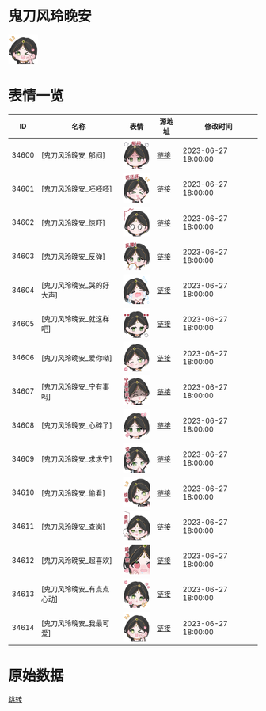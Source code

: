 # 鬼刀风玲晚安

<img src="./cover.png" height="60" alt="cover" />

# 表情一览

|ID|名称|表情|源地址|修改时间|
|----|----|----|----|----|
|34600|[鬼刀风玲晚安_郁闷]|<img src="./pic/034600_%5B鬼刀风玲晚安_郁闷%5D.png" height="60" alt="郁闷"/>|[链接](https://i0.hdslb.com/bfs/garb/e17719bacf98a3a4e36c570389c30513a9af624e.png)|2023-06-27 19:00:00|
|34601|[鬼刀风玲晚安_呸呸呸]|<img src="./pic/034601_%5B鬼刀风玲晚安_呸呸呸%5D.png" height="60" alt="呸呸呸"/>|[链接](https://i0.hdslb.com/bfs/garb/7f770b88793bd21793ff04adbd4823edb6809107.png)|2023-06-27 18:00:00|
|34602|[鬼刀风玲晚安_惊吓]|<img src="./pic/034602_%5B鬼刀风玲晚安_惊吓%5D.png" height="60" alt="惊吓"/>|[链接](https://i0.hdslb.com/bfs/garb/006cbf2e261f5bb0927235577d235b985cade12c.png)|2023-06-27 18:00:00|
|34603|[鬼刀风玲晚安_反弹]|<img src="./pic/034603_%5B鬼刀风玲晚安_反弹%5D.png" height="60" alt="反弹"/>|[链接](https://i0.hdslb.com/bfs/garb/cd050bca230e110211ecef4ce8de73888a8bdf8e.png)|2023-06-27 18:00:00|
|34604|[鬼刀风玲晚安_哭的好大声]|<img src="./pic/034604_%5B鬼刀风玲晚安_哭的好大声%5D.png" height="60" alt="哭的好大声"/>|[链接](https://i0.hdslb.com/bfs/garb/811bd5664101a8b376675d00d8e5959d8ad4455f.png)|2023-06-27 18:00:00|
|34605|[鬼刀风玲晚安_就这样吧]|<img src="./pic/034605_%5B鬼刀风玲晚安_就这样吧%5D.png" height="60" alt="就这样吧"/>|[链接](https://i0.hdslb.com/bfs/garb/8e12683cba1e95e8418b83c3bc773889db346d60.png)|2023-06-27 18:00:00|
|34606|[鬼刀风玲晚安_爱你呦]|<img src="./pic/034606_%5B鬼刀风玲晚安_爱你呦%5D.png" height="60" alt="爱你呦"/>|[链接](https://i0.hdslb.com/bfs/garb/30a559e15464104e4f6caaf6ae1ac1c45ddd2385.png)|2023-06-27 18:00:00|
|34607|[鬼刀风玲晚安_宁有事吗]|<img src="./pic/034607_%5B鬼刀风玲晚安_宁有事吗%5D.png" height="60" alt="宁有事吗"/>|[链接](https://i0.hdslb.com/bfs/garb/142da9cab9ccf9c8fc2c8fedc37ec44f8f50516e.png)|2023-06-27 18:00:00|
|34608|[鬼刀风玲晚安_心碎了]|<img src="./pic/034608_%5B鬼刀风玲晚安_心碎了%5D.png" height="60" alt="心碎了"/>|[链接](https://i0.hdslb.com/bfs/garb/2bbf9025479cbe04d263d2ff596f5439aec56e4d.png)|2023-06-27 18:00:00|
|34609|[鬼刀风玲晚安_求求宁]|<img src="./pic/034609_%5B鬼刀风玲晚安_求求宁%5D.png" height="60" alt="求求宁"/>|[链接](https://i0.hdslb.com/bfs/garb/d10b8b0fa2c4280fdfe670228ea5182e3696c025.png)|2023-06-27 18:00:00|
|34610|[鬼刀风玲晚安_偷看]|<img src="./pic/034610_%5B鬼刀风玲晚安_偷看%5D.png" height="60" alt="偷看"/>|[链接](https://i0.hdslb.com/bfs/garb/50860f6e5285592c4aac5594b3b3571b168374cb.png)|2023-06-27 18:00:00|
|34611|[鬼刀风玲晚安_查岗]|<img src="./pic/034611_%5B鬼刀风玲晚安_查岗%5D.png" height="60" alt="查岗"/>|[链接](https://i0.hdslb.com/bfs/garb/cba92980d2129a14b5a2ec6c4d782b695da9d764.png)|2023-06-27 18:00:00|
|34612|[鬼刀风玲晚安_超喜欢]|<img src="./pic/034612_%5B鬼刀风玲晚安_超喜欢%5D.png" height="60" alt="超喜欢"/>|[链接](https://i0.hdslb.com/bfs/garb/746f62da2057075ce5124f6307a791123d9434ba.png)|2023-06-27 18:00:00|
|34613|[鬼刀风玲晚安_有点点心动]|<img src="./pic/034613_%5B鬼刀风玲晚安_有点点心动%5D.png" height="60" alt="有点点心动"/>|[链接](https://i0.hdslb.com/bfs/garb/d15a8674b021e79f4450772cb3dabc9c159d5d76.png)|2023-06-27 18:00:00|
|34614|[鬼刀风玲晚安_我最可爱]|<img src="./pic/034614_%5B鬼刀风玲晚安_我最可爱%5D.png" height="60" alt="我最可爱"/>|[链接](https://i0.hdslb.com/bfs/garb/e50cf4981362cca673a64435e12cda08a038ca4b.png)|2023-06-27 18:00:00|

# 原始数据

[跳转](./raw.json)

